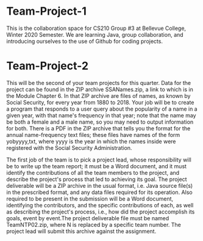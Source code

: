 # Team-Project-1

This is the collaboration space for CS210 Group #3 at Bellevue College, Winter 2020 Semester. We are learning Java, group collaboration, and introducing ourselves to the use of Github for coding projects.

# Team-Project-2

This will be the second of your team projects for this quarter. Data for the project can be found in the ZIP archive SSANames.zip, a link to which is in the Module Chapter 6. In that ZIP archive are files of names, as known by Social Security, for every year from 1880 to 2018. Your job will be to create a program that responds to a user query about the popularity of a name in a given year, with that name's frequency in that year; note that the name may be both a female and a male name, so you may need to output information for both. There is a PDF in the ZIP archive that tells you the format for the annual name-frequency text files; these files have names of the form yobyyyy,txt, where yyyy is the year in which the names inside were registered with the Social Security Administration.

The first job of the team is to pick a project lead, whose responsibility will be to write up the team report; it must be a Word document, and it must identify the contributions of all the team members to the project, and describe the project's process that led to achieving its goal. The project deliverable will be a ZIP archive in the usual format, i.e. Java source file(s) in the prescribed format, and any data files required for its operation. Also required to be present in the submission will be a Word document, identifying the contributors, and the specific contributions of each, as well as describing the project's process, i.e., how did the project accomplish its goals, event by event.The project deliverable file must be named TeamNTP02.zip, where N is replaced by a specific team number. The project lead will submit this archive against the assignment.
